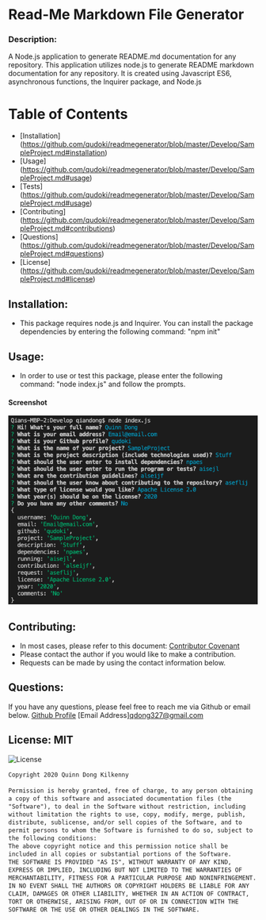 # Read-Me Markdown File Generator

### Description: 
A Node.js application to generate README.md documentation for any repository.
This application utilizes node.js to generate README markdown documentation for any repository. It is created using Javascript ES6, asynchronous functions, the Inquirer package, and Node.js

# Table of Contents 
- [Installation] (https://github.com/qudoki/readmegenerator/blob/master/Develop/SampleProject.md#installation)
- [Usage] (https://github.com/qudoki/readmegenerator/blob/master/Develop/SampleProject.md#usage)
- [Tests] (https://github.com/qudoki/readmegenerator/blob/master/Develop/SampleProject.md#usage)
- [Contributing] (https://github.com/qudoki/readmegenerator/blob/master/Develop/SampleProject.md#contributions)
- [Questions] (https://github.com/qudoki/readmegenerator/blob/master/Develop/SampleProject.md#questions)
- [License] (https://github.com/qudoki/readmegenerator/blob/master/Develop/SampleProject.md#license)

## Installation: 
- This package requires node.js and Inquirer. You can install the package dependencies by entering the following command: "npm init"

## Usage: 
- In order to use or test this package, please enter the following command: "node index.js" and follow the prompts.
#### Screenshot
![Example with Console Log Showing User Answers](Develop/assets/ExampleConsoleLog.png)

## Contributing: 
- In most cases, please refer to this document: [Contributor Covenant](https://www.contributor-covenant.org/) 
- Please contact the author if you would like to make a contribution.
- Requests can be made by using the contact information below.

## Questions: 
If you have any questions, please feel free to reach me via Github or email below.
[Github Profile](https://github.com/qudoki)
[Email Address]<qdong327@gmail.com>

## License: MIT 
![License](https://img.shields.io/badge/license-MIT-green")

    Copyright 2020 Quinn Dong Kilkenny 

    Permission is hereby granted, free of charge, to any person obtaining a copy of this software and associated documentation files (the "Software"), to deal in the Software without restriction, including without limitation the rights to use, copy, modify, merge, publish, distribute, sublicense, and/or sell copies of the Software, and to permit persons to whom the Software is furnished to do so, subject to the following conditions:
    The above copyright notice and this permission notice shall be included in all copies or substantial portions of the Software.
    THE SOFTWARE IS PROVIDED "AS IS", WITHOUT WARRANTY OF ANY KIND, EXPRESS OR IMPLIED, INCLUDING BUT NOT LIMITED TO THE WARRANTIES OF MERCHANTABILITY, FITNESS FOR A PARTICULAR PURPOSE AND NONINFRINGEMENT. IN NO EVENT SHALL THE AUTHORS OR COPYRIGHT HOLDERS BE LIABLE FOR ANY CLAIM, DAMAGES OR OTHER LIABILITY, WHETHER IN AN ACTION OF CONTRACT, TORT OR OTHERWISE, ARISING FROM, OUT OF OR IN CONNECTION WITH THE SOFTWARE OR THE USE OR OTHER DEALINGS IN THE SOFTWARE.
